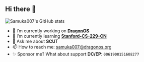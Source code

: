 ## Hi there 👋

<!--
**Samuka007/Samuka007** is a ✨ _special_ ✨ repository because its `README.md` (this file) appears on your GitHub profile.

Here are some ideas to get you started:

- 🔭 I’m currently working on ...
- 🌱 I’m currently learning ...
- 👯 I’m looking to collaborate on ...
- 🤔 I’m looking for help with ...
- 💬 Ask me about ...
- 📫 How to reach me: ...
- 😄 Pronouns: ...
- ⚡ Fun fact: ...
-->

![Samuka007's GitHub stats](https://github-readme-stats.vercel.app/api?username=samuka007&show_icons=true&theme=radical)

- 🔭 I’m currently working on **[DragonOS](https://github.com/DragonOS-Community/DragonOS)**
- 🌱 I’m currently learning **[Stanford-CS-229-CN](https://github.com/Kivy-CN/Stanford-CS-229-CN)**
- 💬 Ask me about **SCUT**
- 📫 How to reach me: [samuka007@dragonos.org]
- ✨ Sponsor me? What about support **DC/EP**: `0061900151608277`

[samuka007@dragonos.org]: mailto:samuka007@dragonos.org
